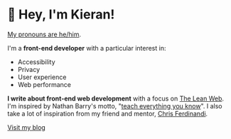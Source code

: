 # 👋 Hey, I'm Kieran!

[My pronouns are he/him](https://pronoun.is/he).

I'm a **front-end developer** with a particular interest in:

* Accessibility
* Privacy
* User experience
* Web performance

**I write about front-end web development** with a focus on [The Lean Web](https://leanweb.dev/). I'm inspired by Nathan Barry's motto, "[teach everything you know](https://nathanbarry.com/89697-reasons-to-teach/)". I also take a lot of inspiration from my friend and mentor, [Chris Ferdinandi](https://github.com/cferdinandi).

[Visit my blog](https://kbarker.dev/)